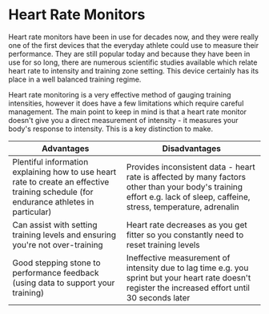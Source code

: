 # Heart Rate Monitors
Heart rate monitors have been in use for decades now, and they were really one of the first devices that the everyday athlete could use to measure their performance. They are still popular today and because they have been in use for so long, there are numerous scientific studies available which relate heart rate to intensity and training zone setting. This device certainly has its place in a well balanced training regime.

Heart rate monitoring is a very effective method of gauging training intensities, however it does have a few limitations which require careful management. The main point to keep in mind is that a heart rate monitor doesn't give you a direct measurement of intensity - it measures your body's response to intensity. This is a key distinction to make.

| Advantages | Disadvantages |
| -- | -- |
| Plentiful information explaining how to use heart rate to create an effective training schedule (for endurance athletes in particular) | Provides inconsistent data - heart rate is affected by many factors other than your body's training effort e.g. lack of sleep, caffeine, stress, temperature, adrenalin |
| Can assist with setting training levels and ensuring you're not over-training | Heart rate decreases as you get fitter so you constantly need to reset training levels |
| Good stepping stone to performance feedback (using data to support your training) | Ineffective measurement of intensity due to lag time e.g. you sprint but your heart rate doesn't register the increased effort until 30 seconds later |
